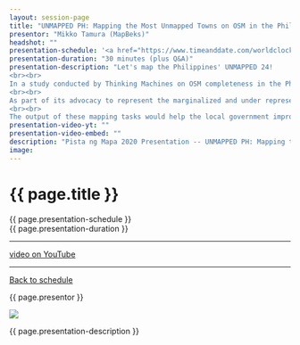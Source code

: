 ```yaml
---
layout: session-page
title: "UNMAPPED PH: Mapping the Most Unmapped Towns on OSM in the Philippines"
presentor: "Mikko Tamura (MapBeks)"
headshot: ""
presentation-schedule: '<a href="https://www.timeanddate.com/worldclock/fixedtime.html?iso=2020-11-13T07:45:00Z">13 Nov 2020, 15:45 UTC+8</a>'
presentation-duration: "30 minutes (plus Q&A)"
presentation-description: "Let's map the Philippines' UNMAPPED 24! 
<br><br>
In a study conducted by Thinking Machines on OSM completeness in the Philippines, it was identified that 24 towns do not have a single building footprint on OpenStreetMap. A total of more than 100,000 families or roughly 500,000 individuals reside in these unmapped communities making it difficult to provide basic social services and support during disasters.
<br><br>
As part of its advocacy to represent the marginalized and under represented communities, MapBeks is mapping out buildings and roads in all 24 towns in the country through the support of several LGBTQIA+ associations, PLHIV groups, student organizations, and other emerging mapping communities.
<br><br>
The output of these mapping tasks would help the local government improve on their Comprehensive Land Use Plan (CLUP) for planning and development and better handling of disaster risk reduction and management."
presentation-video-yt: ""
presentation-video-embed: ""
description: "Pista ng Mapa 2020 Presentation -- UNMAPPED PH: Mapping the Most Unmapped Towns on OSM in the Philippines by Mikko Tamura (MapBeks)"
image:
---
```


<h1 class="color-pnm-blue">{{ page.title }}</h1>
<div class="row my-4">
<section class="col-lg-3">
<p class="small">{{ page.presentation-schedule }}<br>
{{ page.presentation-duration }}
</p>
<hr>
<p class="small">
<a href="{{ page.presentation-video-yt }}">video on YouTube</a>
</p>
<hr>
<p class="small"><a href="{{ site.baseurl }}/programme/">Back to schedule</a>
</p>
</section>
<section class="col-lg-9">
<p>{{ page.presentor }}</p>
<img class="img-fluid border border-primary rounded p-2" src="{{ site.baseurl }}/assets/img/site/WFH_Feels_full_bg.png">
<!-- <embed class="mb-4" src="{{ page.presentation-video-embed }}"> -->
<p class="mt-4">{{ page.presentation-description }}
</p>
</section>
</div>